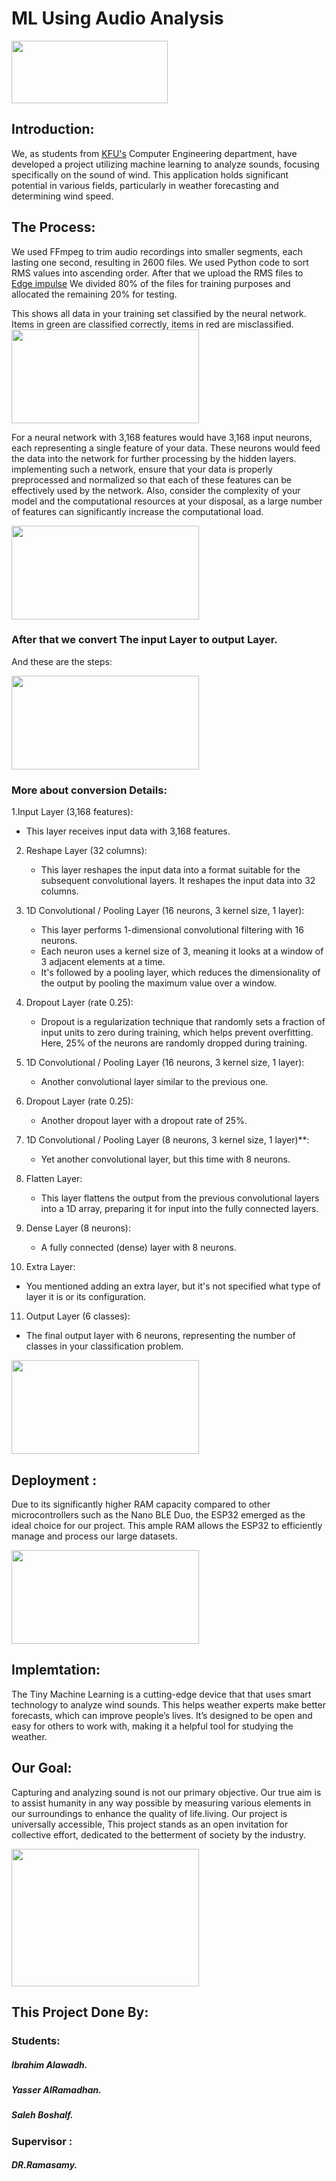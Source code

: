 
# ML Using Audio Analysis
<div id="header" align="left">
  <img src="https://del-portal.kfu.edu.sa/_frontend/fron/images/kfu_logo.png" width="250" 400 height="100"//>
</div>

##  Introduction:

We, as students from [KFU's](https://www.kfu.edu.sa/ar/Colleges/Computer_Science/Pages/Home-new.aspx) Computer Engineering department, have developed a project utilizing machine learning to analyze sounds, focusing specifically on the sound of wind. This application holds significant potential in various fields, particularly in weather forecasting and determining wind speed.
## The Process:
We used FFmpeg to trim audio recordings into smaller segments, each lasting one second, resulting in 2600 files. 
We used Python code to sort RMS values into ascending order.
After that we upload the RMS files to [Edge impulse](https://edgeimpulse.com/) 
We divided 80% of the files for training purposes and allocated the remaining 20% for testing. 


</div>
 This shows all data in your training set classified by the neural network. Items in green are classified correctly, items in red are misclassified.
<div id="header" align="left">
  <img src="https://raw.githubusercontent.com/yasser010101/Wind-Sound-ML/main/pic2.png" width="300" 400 height="150"//>

For a neural network with 3,168 features would have 3,168 input neurons, each representing a single feature of your data. These neurons would feed the data into the network for further processing by the hidden layers.
 implementing such a network, ensure that your data is properly preprocessed and normalized so that each of these features can be effectively used by the network. Also, consider the complexity of your model and the computational resources at your disposal, as a large number of features can significantly increase the computational load.
<div id="header" align="left">
  <img src="https://raw.githubusercontent.com/yasser010101/Wind-Sound-ML/main/pic3.png" width="300" 400 height="150"//>
  

  ### After that we convert The input Layer to output Layer.
  And these are the steps: 
  <div id="header" align="left">
  <img src="https://raw.githubusercontent.com/yasser010101/Wind-Sound-ML/main/pic4.png" width="300" 400 height="150"//>

### More about conversion Details:

1.Input Layer (3,168 features):
   - This layer receives input data with 3,168 features.

2. Reshape Layer (32 columns):
   - This layer reshapes the input data into a format suitable for the subsequent convolutional layers. It reshapes the input data into 32 columns.

3. 1D Convolutional / Pooling Layer (16 neurons, 3 kernel size, 1 layer):
   - This layer performs 1-dimensional convolutional filtering with 16 neurons.
   - Each neuron uses a kernel size of 3, meaning it looks at a window of 3 adjacent elements at a time.
   - It's followed by a pooling layer, which reduces the dimensionality of the output by pooling the maximum value over a window.

4. Dropout Layer (rate 0.25):
   - Dropout is a regularization technique that randomly sets a fraction of input units to zero during training, which helps prevent overfitting. Here, 25% of the neurons are randomly dropped during training.

5. 1D Convolutional / Pooling Layer (16 neurons, 3 kernel size, 1 layer):
   - Another convolutional layer similar to the previous one.

6. Dropout Layer (rate 0.25):
   - Another dropout layer with a dropout rate of 25%.

7. 1D Convolutional / Pooling Layer (8 neurons, 3 kernel size, 1 layer)**:
   - Yet another convolutional layer, but this time with 8 neurons.

8. Flatten Layer:
   - This layer flattens the output from the previous convolutional layers into a 1D array, preparing it for input into the fully connected layers.

9. Dense Layer (8 neurons):
   - A fully connected (dense) layer with 8 neurons.

10. Extra Layer:
   - You mentioned adding an extra layer, but it's not specified what type of layer it is or its configuration.

11. Output Layer (6 classes):
   - The final output layer with 6 neurons, representing the number of classes in your classification problem.

<div id="header" align="left">
  <img src="https://raw.githubusercontent.com/yasser010101/Wind-Sound-ML/main/pic1.png" width="300" 400 height="150"//>

  ## Deployment  :
  Due to its significantly higher RAM capacity compared to other microcontrollers such as the Nano BLE Duo, the ESP32 emerged as the ideal choice for our project. This ample RAM allows the ESP32 to efficiently manage and process our large datasets.
<div id="header" align="left">
  <img src="https://diyi0t.com/wp-content/uploads/2020/12/Sound-Sensor-ESP32-ESP-WROOM-32-_Steckplatine.png" width="300" 400 height="150"//>
</div>

## Implemtation:
The Tiny Machine Learning is a cutting-edge device that that uses smart technology to analyze wind sounds. This helps weather experts make better forecasts, which can improve people’s lives. It’s designed to be open and easy for others to work with, making it a helpful tool for studying the weather.

## Our Goal:
Capturing and analyzing sound is not our primary objective. Our true aim is to assist humanity in any way possible by measuring various elements in our surroundings to enhance the quality of life.living. Our project is universally accessible, This project stands as an open invitation for collective effort, dedicated to the betterment of society by the industry.
<div id="header" align="left">
  <img src="https://raw.githubusercontent.com/yasser010101/Wind-Sound-ML/main/pic5.jpeg" width="300" 400 height="220"//>

## This Project Done By:                                    
### Students:                   
##### Ibrahim Alawadh.
##### Yasser AlRamadhan.
##### Saleh Boshalf.
### Supervisor :
##### DR.Ramasamy.


